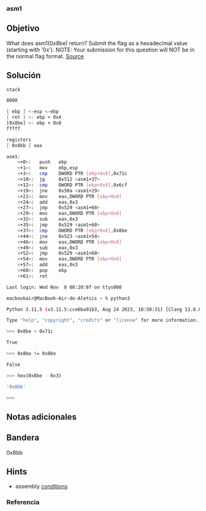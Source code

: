 ### asm1
## Objetivo

What does asm1(0x8be) return? Submit the flag as a hexadecimal value (starting with '0x'). NOTE: Your submission for this question will NOT be in the normal flag format. [Source](https://jupiter.challenges.picoctf.org/static/66c927e32f3d7be7a62d13a7c2250943/test.S)
## Solución
```bash
stack

0000

[ ebp ] <-esp <-ebp
[ ret ] <- ebp + 0x4
[0x8be] <- ebp + 0x8
fffff  

registers    
[ 0x8bb ] eax

asm1:
	<+0>:	push   ebp
	<+1>:	mov    ebp,esp
	<+3>:	cmp    DWORD PTR [ebp+0x8],0x71c
	<+10>:	jg     0x512 <asm1+37>
	<+12>:	cmp    DWORD PTR [ebp+0x8],0x6cf
	<+19>:	jne    0x50a <asm1+29>
	<+21>:	mov    eax,DWORD PTR [ebp+0x8]
	<+24>:	add    eax,0x3
	<+27>:	jmp    0x529 <asm1+60>
	<+29>:	mov    eax,DWORD PTR [ebp+0x8]
	<+32>:	sub    eax,0x3
	<+35>:	jmp    0x529 <asm1+60>
	<+37>:	cmp    DWORD PTR [ebp+0x8],0x8be
	<+44>:	jne    0x523 <asm1+54>
	<+46>:	mov    eax,DWORD PTR [ebp+0x8]
	<+49>:	sub    eax,0x3
	<+52>:	jmp    0x529 <asm1+60>
	<+54>:	mov    eax,DWORD PTR [ebp+0x8]
	<+57>:	add    eax,0x3
	<+60>:	pop    ebp
	<+61>:	ret   

Last login: Wed Nov  8 08:20:07 on ttys000

macbookair@MacBook-Air-de-Aletsis ~ % python3

Python 3.11.5 (v3.11.5:cce6ba91b3, Aug 24 2023, 10:50:31) [Clang 13.0.0 (clang-1300.0.29.30)] on darwin

Type "help", "copyright", "credits" or "license" for more information.

>>> 0x8be > 0x71c

True

>>> 0x8be != 0x8be

False

>>> hex(0x8be - 0x3)

'0x8bb'

>>>
```
## Notas adicionales

## Bandera

0x8bb
## Hints

- assembly [conditions](https://www.tutorialspoint.com/assembly_programming/assembly_conditions.htm)

### Referencia